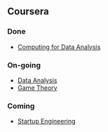 ## Coursera ##

### Done ###
  * [Computing for Data Analysis](ComputingForDataAnalysis.md)

### On-going ###
  * [Data Analysis](DataAnalysis.md)
  * [Game Theory](GameTheory.md)

### Coming ###
  * [Startup Engineering](StartupEngineering.md)